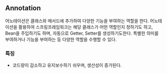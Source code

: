 ## Annotation

어노테이션은 클래스와 메서드에 추가하여 다양한 기능을 부여하는 역할을 한다. 어노테이션을 활용하여 스프링프레임워크는 해당 클래스가 어떤 역할인지 정하기도 하고, Bean을 주입하기도 하며, 자동으로 Getter, Setter를 생성하기도한다. 특별한 의미를 부여하거나 기능을 부여하는 등 다양한 역할을 수행할 수 있다. 

### 특징

- 코드량이 감소하고 유지보수하기 쉬우며, 생산성이 증가된다. 

